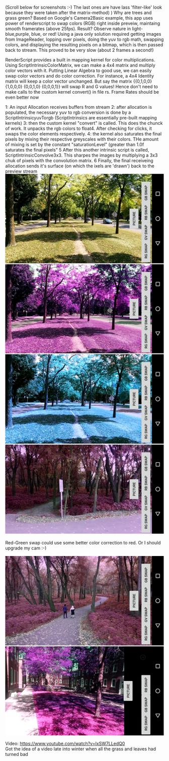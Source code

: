 
(Scroll below for screenshots :-) The last ones are have lass 'filter-like' look because they were taken after the matrix-method) ) Why are trees and grass green? Based on Google's Camera2Basic example, this app uses power of renderscript to swap colors (RGB) right inside preveiw, maintaing smooth framerates (above 25fps). Result? Observe nature in light-blue,purple, blue, or red! Using a java only solution required getting images from ImageReader, lopping over pixels, doing the yuv to rgb math, swapping colors, and displaying the resulting pixels on a bitmap, which is then passed back to stream. This proved to be very slow (about 2 frames a second!) 


RenderScript provides a built in mapping kernel for color multiplications. Using ScriptIntrinsicColorMatrix, we can make a 4x4 matrix and multiply color vectors with it. Putting Linear Algebra to good use, we can easily swap color vectors and do color correction. For instance, a 4x4 Identity matrix will keep a color vector unchanged. But say the matrix {{0,1,0,0} {1,0,0,0} {0,0,1,0} {0,0,0,1}} will swap R and G values! Hence don't need to make calls to the custom kernel convert() in file rs. Frame Rates should be even better now 

1: An input Allocation receives buffers from stream 
2: after allocation is populated, the necessary yuv to rgb conversion is done by a ScriptIntrinsicyuvTorgb (ScriptIntrinsics are essentially pre-built mapping kernels) 
3: then the custom kernel "convert" is called. This does the chunck of work. It unpacks the rgb colors to float4. After checking for clicks, it swaps the color elements respectively. 
4: the kernel also saturates the final pixels by mixing their respective greyscales with their colors. THe amount of mixing is set by the constant "saturationLevel" (greater than 1.0f saturates the final pixels"
5 After this another intrinsic script is called, ScriptIntrinsicConvolve3x3. This sharpes the images by multiplying a 3x3 chuk of pixels with the convolution matrix. 
6 Finally, the final receiveing allocation sends it's surface (on which the ixels are 'drawn') back to the preview stream
<br />
![Alt text](/screenshots/6.png?raw=true "Optional Title")
![Alt text](/screenshots/7.png?raw=true "Optional Title")
![Alt text](/screenshots/12.png?raw=true "Optional Title")
![Alt text](/screenshots/11.png?raw=true "Optional Title")
<br />
<br />
Red-Green swap could use some better color correction to red. Or I should upgrade my cam :-)
<br />
<br />
![Alt text](/screenshots/14.png?raw=true "Optional Title")
![Alt text](/screenshots/13.png?raw=true "Optional Title")


Video: https://www.youtube.com/watch?v=IxSW7LLedQ0
<br /> Got the idea of a video late into winter when all the grass and leaves had turned bad


